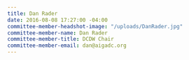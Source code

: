 ```yaml
---
title: Dan Rader
date: 2016-08-08 17:27:00 -04:00
committee-member-headshot-image: "/uploads/DanRader.jpg"
committee-member-name: Dan Rader
committee-member-title: DCDW Chair
committee-member-email: dan@aigadc.org
---
```


